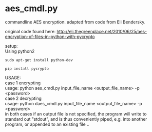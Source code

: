 # aes_cmdl.py
commandline AES encryption. adapted from code from Eli Bendersky.

original code found here:
http://eli.thegreenplace.net/2010/06/25/aes-encryption-of-files-in-python-with-pycrypto

setup:
</br>
Using python2
```
sudo apt-get install python-dev
```
```
pip install pycrypto
```


USAGE:
</br>
case 1 encrypting
</br>
usage: python aes_cmdl.py input_file_name \<output_file_name> -p \<password>
</br>
case 2 decrypting
</br>
usage: python daes_cmdl.py input_file_name \<output_file_name> -p \<password>
</br>
in both cases if an output file is not specified, the program will write to standard out "stdout",
and is thus conveniently piped, e.g. into another program, or appended to an existing file ..
